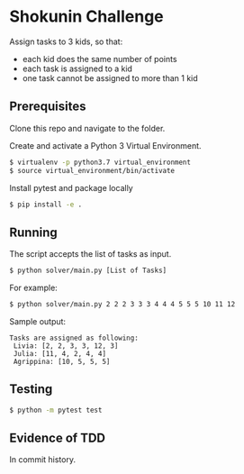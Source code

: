 # Shokunin Challenge
Assign tasks to 3 kids, so that: 
- each kid does the same number of points
- each task is assigned to a kid
- one task cannot be assigned to more than 1 kid

## Prerequisites
Clone this repo and navigate to the folder.

Create and activate a Python 3 Virtual Environment. 
```bash
$ virtualenv -p python3.7 virtual_environment
$ source virtual_environment/bin/activate
```
Install pytest and package locally
```bash
$ pip install -e .
```

## Running 
The script accepts the list of tasks as input. 

```bash
$ python solver/main.py [List of Tasks]
```
For example:
```bash
$ python solver/main.py 2 2 2 3 3 3 4 4 4 5 5 5 10 11 12
```

Sample output: 
```
Tasks are assigned as following:
 Livia: [2, 2, 3, 3, 12, 3]
 Julia: [11, 4, 2, 4, 4]
 Agrippina: [10, 5, 5, 5]
```

## Testing
```bash
$ python -m pytest test
```

## Evidence of TDD
In commit history. 
